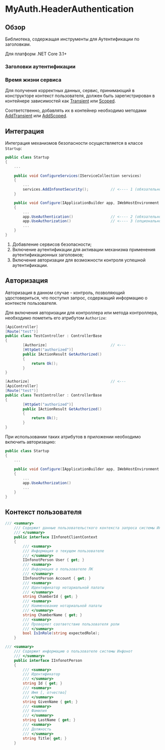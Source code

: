 # MyAuth.HeaderAuthentication

## Обзор

Библиотека, содержащая инструменты для Аутентификации по заголовкам. 

Для платформ .NET Core 3.1+

### Заголовки аутентификации



### Время жизни сервиса

Для получения корректных данных, сервис, принимающий в конструкторе контекст пользователя, должен быть зарегистрирован в контейнере зависимостей как [Transient](https://docs.microsoft.com/ru-ru/aspnet/core/fundamentals/dependency-injection?view=aspnetcore-3.1#transient) или [Scoped](https://docs.microsoft.com/ru-ru/aspnet/core/fundamentals/dependency-injection?view=aspnetcore-3.1#scoped).

Соответственно, добавлять их в контейнер необходимо методами [AddTransient](https://docs.microsoft.com/ru-ru/dotnet/api/microsoft.extensions.dependencyinjection.servicecollectionserviceextensions.addtransient) или [AddScoped](https://docs.microsoft.com/ru-ru/dotnet/api/microsoft.extensions.dependencyinjection.servicecollectionserviceextensions.addscoped).

## Интеграция 

Интеграция механизмов безопасности осуществляется в классе `Startup`:

```C#
public class Startup
{
    ... 
        
    public void ConfigureServices(IServiceCollection services)
    {
		...
        services.AddInfonotSecurity();			// <---- 1 (обязательно)
    }

    public void Configure(IApplicationBuilder app, IWebHostEnvironment env)
    {
        ...
        app.UseAuthentication() 				// <---- 2 (обязательно)
        app.UseAuthorization()					// <---- 3 (опционально)
        ...
    }
}
```

1. Добавление сервисов безопасности;
2. Включение аутентификации для активации механизма применения аутентификационных заголовков;
3. Включение авторизации для возможности контроля успешной аутентификации.

## Авторизация

Авторизация в данном случае - контроль, позволяющий удостовериться, что поступил запрос, содержащий информацию о контексте пользователя.

Для включения авторизации для контроллера или метода контроллера, необходимо пометить его атрибутом `Authorize`:

```C#
[ApiController]
[Route("test")]
public class TestController : ControllerBase
{
	    [Authorize]								// <---
        [HttpGet("authorized")]
        public IActionResult GetAuthorized()
        {
            return Ok();
        }
}

[Authorize]										// <---
[ApiController]
[Route("test")]
public class TestController : ControllerBase
{
        [HttpGet("authorized")]
        public IActionResult GetAuthorized()
        {
            return Ok();
        }
}
```

При использовании таких атрибутов в приложении необходимо включить авторизацию:

```C#
public class Startup
{
    ... 
        
    public void Configure(IApplicationBuilder app, IWebHostEnvironment env)
    {
        ...
        app.UseAuthorization()					 
        ...
    }
}
```

## Контекст пользователя

```C#
/// <summary>
    /// Содержит данные пользовательсткого контекста запроса системы Инфонот
    /// </summary>
    public interface IInfonotClientContext
    {
        /// <summary>
        /// Информация о текущем пользователе
        /// </summary>
        IInfonotPerson User { get; }
        /// <summary>
        /// Информация о пользователе ЛК
        /// </summary>
        IInfonotPerson Account { get; }
        /// <summary>
        /// Идентификатор нотариальной палаты
        /// </summary>
        string ChamberId { get; }
        /// <summary>
        /// Наименование нотариальной палаты
        /// </summary>
        string ChamberName { get; }
        /// <summary>
        /// Проверяет соответствие пользователя роли
        /// </summary>
        bool IsInRole(string expectedRole);
    }
```

```C#
/// <summary>
    /// Содержит информацию о пользователе системы Инфонот
    /// </summary>
    public interface IInfonotPerson
    {
        /// <summary>
        /// Идентификатор
        /// </summary>
        string Id { get; }
        /// <summary>
        /// Имя [, отчество]
        /// </summary>
        string GivenName { get; }
        /// <summary>
        /// Фамилия
        /// </summary>
        string LastName { get; }
        /// <summary>
        /// Должность
        /// </summary>
        string Title{ get; }
    }

```